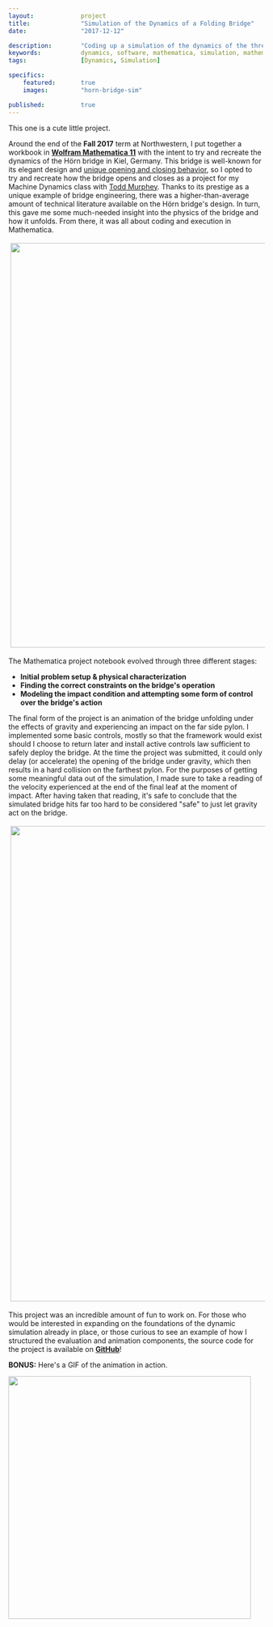 ```yaml
---
layout:             project
title:              "Simulation of the Dynamics of a Folding Bridge"
date:               "2017-12-12"

description:        "Coding up a simulation of the dynamics of the three-leaf, folding Hörn bridge in Kiel, Germany."
keywords:           dynamics, software, mathematica, simulation, mathematica
tags:               [Dynamics, Simulation]

specifics:
    featured:       true
    images:         "horn-bridge-sim"

published:          true
---
```


This one is a cute little project.

Around the end of the **Fall 2017** term at Northwestern, I put together a workbook in **[Wolfram Mathematica 11](https://www.wolfram.com/mathematica/)** with the intent to try and recreate the dynamics of the Hörn bridge in Kiel, Germany. This bridge is well-known for its elegant design and [unique opening and closing behavior](https://www.youtube.com/watch?v=E5BF3Lvmi_8), so I opted to try and recreate how the bridge opens and closes as a project for my Machine Dynamics class with [Todd Murphey](https://nxr.northwestern.edu/people/todd-murphey). Thanks to its prestige as a unique example of bridge engineering, there was a higher-than-average amount of technical literature available on the Hörn bridge's design. In turn, this gave me some much-needed insight into the physics of the bridge and how it unfolds. From there, it was all about coding and execution in Mathematica.

<div class="project-image">
    <a href="{{ site.url }}/{{ site.assets.projects }}/{{ page.specifics.images }}/01_deploy.jpg">
        <img src="{{ site.url }}/{{ site.assets.projects }}/{{ page.specifics.images }}/01_deploy.jpg" width="800" style="margin:4px 4px 4px 4px">
    </a>
</div>

The Mathematica project notebook evolved through three different stages:

* **Initial problem setup & physical characterization**
* **Finding the correct constraints on the bridge's operation**
* **Modeling the impact condition and attempting some form of control over the bridge's action**

The final form of the project is an animation of the bridge unfolding under the effects of gravity and experiencing an impact on the far side pylon. I implemented some basic controls, mostly so that the framework would exist should I choose to return later and install active controls law sufficient to safely deploy the bridge. At the time the project was submitted, it could only delay (or accelerate) the opening of the bridge under gravity, which then results in a hard collision on the farthest pylon. For the purposes of getting some meaningful data out of the simulation, I made sure to take a reading of the velocity experienced at the end of the final leaf at the moment of impact. After having taken that reading, it's safe to conclude that the simulated bridge hits far too hard to be considered "safe" to just let gravity act on the bridge.

<div class="project-image">
    <a href="{{ site.url }}/{{ site.assets.projects }}/{{ page.specifics.images }}/02_results.jpg">
        <img src="{{ site.url }}/{{ site.assets.projects }}/{{ page.specifics.images }}/02_results.jpg" width="940" style="margin:4px 4px 4px 4px">
    </a>
</div>

This project was an incredible amount of fun to work on. For those who would be interested in expanding on the foundations of the dynamic simulation already in place, or those curious to see an example of how I structured the evaluation and animation components, the source code for the project is available on **[GitHub](https://github.com/spieswl/horn-bridge-dynamics_sim)**!

**BONUS:** Here's a GIF of the animation in action.

<div class="project-image">
    <a href="{{ site.url }}/{{ site.assets.projects }}/{{ page.specifics.images }}/03_animation.gif">
        <img src="{{ site.url }}/{{ site.assets.projects }}/{{ page.specifics.images }}/03_animation.gif" width="480">
    </a>
</div>
